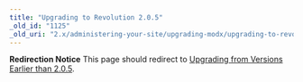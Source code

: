 ```yaml
---
title: "Upgrading to Revolution 2.0.5"
_old_id: "1125"
_old_uri: "2.x/administering-your-site/upgrading-modx/upgrading-to-revolution-2.0.5"
---
```


**Redirection Notice**
This page should redirect to [Upgrading from Versions Earlier than 2.0.5](../../x/EoAAAg "Upgrading from Versions Earlier than 2.0.5").


<!--
location.replace('/display/revolution20/Upgrading+from+Versions+Earlier+than+2.0.5');
// -->